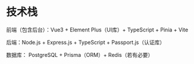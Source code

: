 # 技术栈

前端（包含后台）：Vue3 + Element Plus（UI库）+ TypeScript + Pinia + Vite

后端：Node.js + Express.js + TypeScript + Passport.js（认证库）

数据库： PostgreSQL + Prisma（ORM）+ Redis（若有必要）